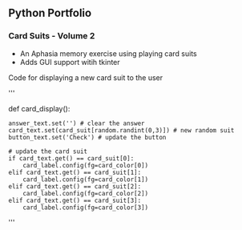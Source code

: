 ## Python Portfolio

### Card Suits - Volume 2
+ An Aphasia memory exercise using playing card suits
+ Adds GUI support witih tkinter

Code for displaying a new card suit to the user

'''

def card_display():

	answer_text.set('') # clear the answer
	card_text.set(card_suit[random.randint(0,3)]) # new random suit
	button_text.set('Check') # update the button

	# update the card suit
	if card_text.get() == card_suit[0]:
		card_label.config(fg=card_color[0])
	elif card_text.get() == card_suit[1]:
		card_label.config(fg=card_color[1])
	elif card_text.get() == card_suit[2]:
		card_label.config(fg=card_color[2])
	elif card_text.get() == card_suit[3]:
		card_label.config(fg=card_color[3])

'''
